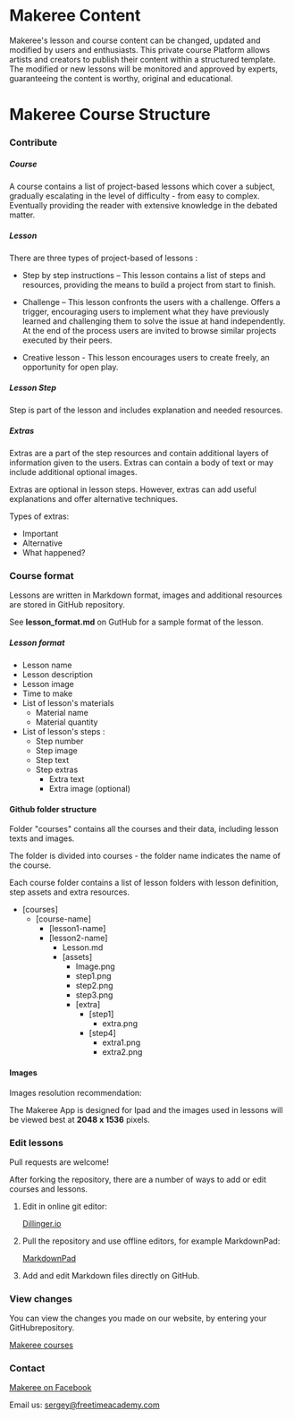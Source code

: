 # Makeree Content

Makeree's lesson and course content can be changed, updated and modified by users and enthusiasts. This private course Platform allows artists and creators to publish their content within a structured template. The modified or new lessons will be monitored and approved by experts, guaranteeing the content is worthy, original and educational.

# Makeree Course Structure 

### Contribute

##### Course
A course contains a list of project-based lessons which cover a subject, gradually escalating in the level of difficulty - from easy to complex. Eventually providing the reader with extensive knowledge in the debated matter.

##### Lesson
There are three types of project-based of lessons :

- Step by step instructions – This lesson contains a list of steps and resources, providing the means to build a project from start to finish.

- Challenge – This lesson confronts the users with a challenge. Offers a trigger, encouraging users to implement what they have previously learned and challenging them to solve the issue at hand independently. At the end of the process users are invited to browse similar projects executed by their peers.

- Creative lesson - This lesson encourages users to create freely, an opportunity for open play.



##### Lesson Step
Step is part of the lesson and includes explanation and needed resources.

##### Extras
Extras are a part of the step resources and contain additional layers of information given to the users. Extras can contain a body of text or may include additional optional images.

Extras are optional in lesson steps. However, extras can add useful explanations and offer alternative techniques. 

Types of extras:

- Important
- Alternative
- What happened?

### Course format

Lessons are written in Markdown format, images and additional resources are stored in GitHub repository.

See **lesson_format.md** on GutHub for a sample format of the lesson. 

##### Lesson format

-	Lesson name 
-	Lesson description
- 	Lesson image
-	Time to make
-	List of lesson's materials
	- Material name
	- Material quantity
-	List of lesson's steps :
	- Step number
	- Step image
	- Step text
	- Step extras
		- Extra text
		- Extra image (optional)

#### Github folder structure

Folder "courses" contains all the courses and their data, including lesson texts and images.

The folder is divided into courses -  the folder name indicates the name of the course.

Each course folder contains a list of lesson folders with lesson definition, step assets and extra resources.

- [courses]
	- [course-name]
		- [lesson1-name]	
		- [lesson2-name]
			- Lesson.md
			- [assets]
				- Image.png
				- step1.png
				- step2.png
				- step3.png
				- [extra]
					- [step1]
						- extra.png
					- [step4]
						- extra1.png
						- extra2.png


#### Images

Images resolution recommendation:

The Makeree App is designed for Ipad and the images used in lessons will be viewed best at **2048 x 1536**  pixels.


### Edit lessons

Pull requests are welcome!

After forking the repository, there are a number of ways to add or edit courses and lessons.

1.  Edit in online git editor:
 
	 [Dillinger.io](http://dillinger.io)

2.  Pull the repository and use offline editors, for example MarkdownPad:
	
	[MarkdownPad](http://markdownpad.com)

3.  Add and edit Markdown files directly on GitHub.

### View changes

You can view the changes you made on our website, by entering your GitHubrepository.

[Makeree courses](http://courses.makeree.com)

### Contact

[Makeree on Facebook](www.facebook.com/freetimeacademy)

Email us: sergey@freetimeacademy.com




